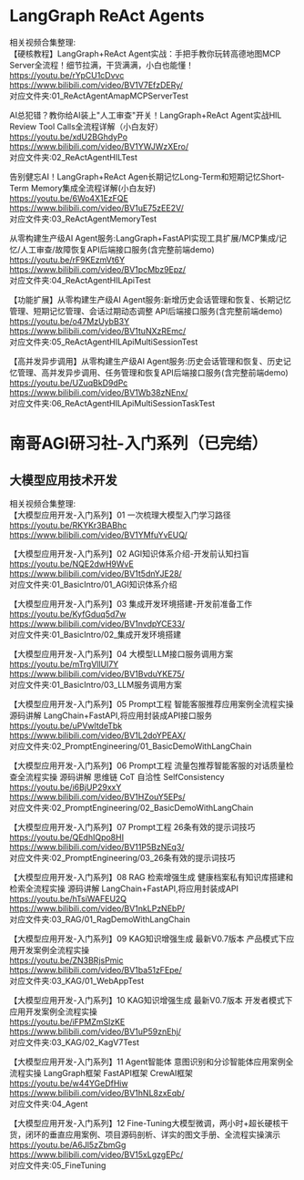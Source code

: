 # LangGraph ReAct Agents         
相关视频合集整理:                        
【硬核教程】LangGraph+ReAct Agent实战：手把手教你玩转高德地图MCP Server全流程！细节拉满，干货满满，小白也能懂！                
https://youtu.be/rYpCU1cDvvc                                  
https://www.bilibili.com/video/BV1V7EfzDERy/            
对应文件夹:01_ReActAgentAmapMCPServerTest         

AI总犯错？教你给AI装上"人工审查"开关！LangGraph+ReAct Agent实战HIL Review Tool Calls全流程详解（小白友好）           
https://youtu.be/xdU2BGhdyPo           
https://www.bilibili.com/video/BV1YWJWzXEro/              
对应文件夹:02_ReActAgentHILTest         
 
告别健忘AI！LangGraph+ReAct Agen长期记忆Long-Term和短期记忆Short-Term Memory集成全流程详解(小白友好)             
https://youtu.be/6Wo4X1EzFQE            
https://www.bilibili.com/video/BV1uE75zEE2V/             
对应文件夹:03_ReActAgentMemoryTest       

从零构建生产级AI Agent服务:LangGraph+FastAPI实现工具扩展/MCP集成/记忆/人工审查/故障恢复API后端接口服务(含完整前端demo)           
https://youtu.be/rF9KEzmVt6Y              
https://www.bilibili.com/video/BV1pcMbz9Epz/                   
对应文件夹:04_ReActAgentHILApiTest             

【功能扩展】从零构建生产级AI Agent服务:新增历史会话管理和恢复、长期记忆管理、短期记忆管理、会话过期动态调整 API后端接口服务(含完整前端demo)                 
https://youtu.be/o47MzUybB3Y                         
https://www.bilibili.com/video/BV1tuNXzREmc/                                 
对应文件夹:05_ReActAgentHILApiMultiSessionTest                          

【高并发异步调用】从零构建生产级AI Agent服务:历史会话管理和恢复、历史记忆管理、高并发异步调用、任务管理和恢复API后端接口服务(含完整前端demo)          
https://youtu.be/UZuqBkD9dPc              
https://www.bilibili.com/video/BV1Wb38zNEnx/                  
对应文件夹:06_ReActAgentHILApiMultiSessionTaskTest                 

# 南哥AGI研习社-入门系列（已完结）  
## 大模型应用技术开发          
相关视频合集整理:              
【大模型应用开发-入门系列】01 一次梳理大模型入门学习路径                 
https://youtu.be/RKYKr3BABhc                 
https://www.bilibili.com/video/BV1YMfuYvEUQ/                     

【大模型应用开发-入门系列】02 AGI知识体系介绍-开发前认知扫盲          
https://youtu.be/NQE2dwH9WvE                   
https://www.bilibili.com/video/BV1t5dnYJE28/                
对应文件夹:01_BasicIntro/01_AGI知识体系介绍        

【大模型应用开发-入门系列】03 集成开发环境搭建-开发前准备工作            
https://youtu.be/KyfGduq5d7w           
https://www.bilibili.com/video/BV1nvdpYCE33/              
对应文件夹:01_BasicIntro/02_集成开发环境搭建                     

【大模型应用开发-入门系列】04 大模型LLM接口服务调用方案              
https://youtu.be/mTrgVllUl7Y                 
https://www.bilibili.com/video/BV1BvduYKE75/                   
对应文件夹:01_BasicIntro/03_LLM服务调用方案                  

【大模型应用开发-入门系列】05 Prompt工程 智能客服推荐应用案例全流程实操 源码讲解 LangChain+FastAPI,将应用封装成API接口服务                   
https://youtu.be/uPVwltdeTbk                  
https://www.bilibili.com/video/BV1L2doYPEAX/               
对应文件夹:02_PromptEngineering/01_BasicDemoWithLangChain                

【大模型应用开发-入门系列】06 Prompt工程 流量包推荐智能客服的对话质量检查全流程实操 源码讲解 思维链 CoT 自洽性 SelfConsistency          
https://youtu.be/i6BjUP29xxY          
https://www.bilibili.com/video/BV1HZouY5EPs/                
对应文件夹:02_PromptEngineering/02_BasicDemoWithLangChain              

【大模型应用开发-入门系列】07 Prompt工程 26条有效的提示词技巧               
https://youtu.be/QEdhIQpo8HI               
https://www.bilibili.com/video/BV11P5BzNEq3/              
对应文件夹:02_PromptEngineering/03_26条有效的提示词技巧                  

【大模型应用开发-入门系列】08 RAG 检索增强生成 健康档案私有知识库搭建和检索全流程实操 源码讲解 LangChain+FastAPI,将应用封装成API               
https://youtu.be/hTsiWAFEU2Q                   
https://www.bilibili.com/video/BV1nkLPzNEbP/                     
对应文件夹:03_RAG/01_RagDemoWithLangChain                

【大模型应用开发-入门系列】09 KAG知识增强生成 最新V0.7版本 产品模式下应用开发案例全流程实操             
https://youtu.be/ZN3BRjsPmic           
https://www.bilibili.com/video/BV1ba51zFEpe/           
对应文件夹:03_KAG/01_WebAppTest                         

【大模型应用开发-入门系列】10 KAG知识增强生成 最新V0.7版本 开发者模式下应用开发案例全流程实操        
https://youtu.be/iFPMZmSlzKE            
https://www.bilibili.com/video/BV1uP59znEhj/           
对应文件夹:03_KAG/02_KagV7Test                

【大模型应用开发-入门系列】11 Agent智能体 意图识别和分诊智能体应用案例全流程实操 LangGraph框架 FastAPI框架 CrewAI框架                 
https://youtu.be/w44YGeDfHiw                 
https://www.bilibili.com/video/BV1hNL8zxEqb/                  
对应文件夹:04_Agent                      

【大模型应用开发-入门系列】12 Fine-Tuning大模型微调，两小时+超长硬核干货，闭环的垂直应用案例、项目源码剖析、详实的图文手册、全流程实操演示           
https://youtu.be/A6Jl5zZbmGg                
https://www.bilibili.com/video/BV15xLgzgEPc/              
对应文件夹:05_FineTuning                      

                               
          


